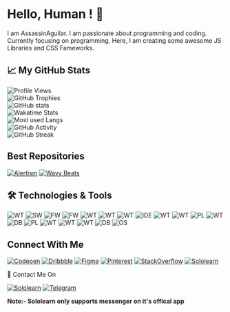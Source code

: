 # Hello, Human ! :wave:

I am AssassinAguilar. I am passionate about programming and coding. Currently focusing on programming. Here, I am creating some awesome JS Libraries and CSS Fameworks.

## :chart_with_upwards_trend: My GitHub Stats

![Profile Views](https://komarev.com/ghpvc/?username=AssassinAguilar&color=blue) <br />
![GitHub Trophies](https://github-profile-trophy.vercel.app/?username=AssassinAguilar&column=3&margin-w=15&margin-h=15&theme=darkhub) <br />
![GitHub stats](https://github-readme-stats.vercel.app/api?username=AssassinAguilar&show_icons=true&include_all_commits=true&theme=github_dark&icon_color=7c858f) <br />
![Wakatime Stats](https://github-readme-stats.vercel.app/api/wakatime?username=AssassinAguilar&theme=github_dark&layout=compact) <br />
![Most used Langs](https://github-readme-stats.vercel.app/api/top-langs/?username=AssassinAguilar&layout=compact&theme=github_dark) <br />
![GitHub Activity](https://activity-graph.herokuapp.com/graph?username=AssassinAguilar&theme=github) <br />
![GitHub Streak](https://github-readme-streak-stats.herokuapp.com?user=AssassinAguilar&theme=dark&hide_border=false) <br />

## Best Repositories
[![Alertism](https://github-readme-stats.vercel.app/api/pin/?username=AssassinAguilar&repo=Alertism&show_icons=true&theme=github_dark&icon_color=7c858f)](https://github.com/AssassinAguilar/Alertism)
[![Wavy Beats](https://github-readme-stats.vercel.app/api/pin/?username=AssassinAguilar&repo=Wavy-Beats&show_icons=true&theme=github_dark&icon_color=7c858f)](https://github.com/AssassinAguilar/Alertism)

## :hammer_and_wrench: Technologies & Tools

![WT](https://img.shields.io/badge/Web--Technology-Angular-blue?style=plastic&logo=angular&logoWidth=20&logoColor=white)
![SW](https://img.shields.io/badge/Software-Blender-blue?style=plastic&logo=blender&logoWidth=20&logoColor=white)
![FW](https://img.shields.io/badge/CSS--Framework-Bootstrap-blue?style=plastic&logo=bootstrap&logoWidth=20&logoColor=white)
![FW](https://img.shields.io/badge/CSS--Framework-Bulma-blue?style=plastic&logo=bulma&logoWidth=20&logoColor=white)
![WT](https://img.shields.io/badge/Web--Technology-CSS3-blue?style=plastic&logo=css3&logoWidth=20&logoColor=white)
![WT](https://img.shields.io/badge/Web--Technology-Flutter-blue?style=plastic&logo=flutter&logoWidth=20&logoColor=white)
![WT](https://img.shields.io/badge/Web--Technology-HTML5-blue?style=plastic&logo=html5&logoWidth=20&logoColor=white)
![IDE](https://img.shields.io/badge/IDE-Visual%20Studio%20Code-blue?style=plastic&logo=visual-studio-code&logoWidth=20&logoColor=white)
![WT](https://img.shields.io/badge/Web--Technology-JavaScript-blue?style=plastic&logo=javascript&logoWidth=20&logoColor=white)
![WT](https://img.shields.io/badge/Web--Technology-jQuery-blue?style=plastic&logo=jQuery&logoWidth=20&logoColor=white)
![PL](https://img.shields.io/badge/Programming--Language-Kotlin-blue?style=plastic&logo=kotlin&logoWidth=20&logoColor=white)
![WT](https://img.shields.io/badge/Web--Technology-Markdown-blue?style=plastic&logo=markdown&logoWidth=20&logoColor=white)
![DB](https://img.shields.io/badge/Database-PHP-blue?style=plastic&logo=php&logoWidth=20&logoColor=white)
![PL](https://img.shields.io/badge/Programming--Language-Python-blue?style=plastic&logo=python&logoWidth=20&logoColor=white)
![WT](https://img.shields.io/badge/Web--Technology-React-blue?style=plastic&logo=react&logoWidth=20&logoColor=white)
![WT](https://img.shields.io/badge/Web--Technology-Redux-blue?style=plastic&logo=redux&logoWidth=20&logoColor=white)
![WT](https://img.shields.io/badge/Web--Technology-SASS-blue?style=plastic&logo=sass&logoWidth=20&logoColor=white)
![DB](https://img.shields.io/badge/Database-SQL-blue?style=plastic&logo=mySql&logoWidth=20&logoColor=white)
![OS](https://img.shields.io/badge/OS-Windows-blue?style=plastic&logo=windows&logoWidth=20&logoColor=white)

## Connect With Me

[![Codepen](https://img.shields.io/badge/-Codepen-545454?style=for-the-badge&logo=codepen&logoWidth=20&logoColor=white)](https://codepen.io/assassinaguilar)
[![Dribbble](https://img.shields.io/badge/-Dribbble-e54786?style=for-the-badge&logo=dribbble&logoWidth=20&logoColor=white)](https://dribbble.com/AssassinAguilar)
[![Figma](https://img.shields.io/badge/-Figma-e54786?style=for-the-badge&logo=figma&logoWidth=20&logoColor=white)](https://figma.com/@AssassinAguilar)
[![Pinterest](https://img.shields.io/badge/-Pinterest-e60023?style=for-the-badge&logo=pinterest&logoWidth=20&logoColor=white)](https://in.pinterest.com/SololearnAssassin)
[![StackOverflow](https://img.shields.io/badge/-StackOverflow-f48024?style=for-the-badge&logo=stackoverflow&logoWidth=20&logoColor=white)](https://stackoverflow.com/users/15887518/assassin)
[![Sololearn](https://img.shields.io/badge/-Sololearn-blue?style=for-the-badge&logo=sololearn&logoWidth=20&logoColor=white)](https://www.sololearn.com/profile/14097887)

:postbox: Contact Me On

[![Sololearn](https://img.shields.io/badge/-Sololearn-blue?style=for-the-badge&logo=sololearn&logoWidth=20&logoColor=white)](https://www.sololearn.com/profile/14097887)
[![Telegram](https://img.shields.io/badge/-Telegram-2ca5e0?style=for-the-badge&logo=telegram&logoWidth=20&logoColor=white)](https://t.me/AssassinAguilar)

**Note:- Sololearn only supports messenger on it's offical app**
